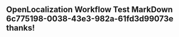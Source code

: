<properties
ms.topic="hero-topic"
ms.test1="hero-topic"
ms.test2="test"/>

## OpenLocalization Workflow Test MarkDown 6c775198-0038-43e3-982a-61fd3d99073e thanks!
